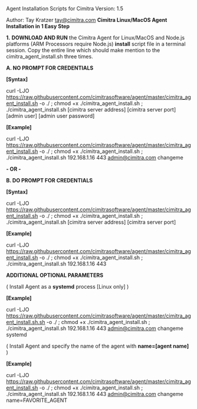 
Agent Installation Scripts for Cimitra
Version: 1.5

Author: Tay Kratzer tay@cimitra.com
**Cimitra Linux/MacOS Agent Installation in 1 Easy Step**

**1.** **DOWNLOAD AND RUN** the Cimitra Agent for Linux/MacOS and Node.js platforms (ARM Processors require Node.js) **install** script file in a terminal session. Copy the entire line which should make mention to the cimitra_agent_install.sh three times. 

**A. NO PROMPT FOR CREDENTIALS**

**[Syntax]**

curl -LJO https://raw.githubusercontent.com/cimitrasoftware/agent/master/cimitra_agent_install.sh -o ./ ; chmod +x ./cimitra_agent_install.sh ; ./cimitra_agent_install.sh [cimitra server address] [cimitra server port] [admin user] [admin user password]

**[Example]**

curl -LJO https://raw.githubusercontent.com/cimitrasoftware/agent/master/cimitra_agent_install.sh -o ./ ; chmod +x ./cimitra_agent_install.sh ; ./cimitra_agent_install.sh 192.168.1.16 443 admin@cimitra.com changeme

**- OR -**

**B. DO PROMPT FOR CREDENTIALS**

**[Syntax]**

curl -LJO https://raw.githubusercontent.com/cimitrasoftware/agent/master/cimitra_agent_install.sh -o ./ ; chmod +x ./cimitra_agent_install.sh ; ./cimitra_agent_install.sh [cimitra server address] [cimitra server port]

**[Example]**

curl -LJO https://raw.githubusercontent.com/cimitrasoftware/agent/master/cimitra_agent_install.sh -o ./ ; chmod +x ./cimitra_agent_install.sh ; ./cimitra_agent_install.sh 192.168.1.16 443

**ADDITIONAL OPTIONAL PARAMETERS**

( Install Agent as a **systemd** process [Linux only] )

**[Example]**

curl -LJO https://raw.githubusercontent.com/cimitrasoftware/agent/master/cimitra_agent_install.sh.sh -o ./ ; chmod +x ./cimitra_agent_install.sh ; ./cimitra_agent_install.sh 192.168.1.16 443 admin@cimitra.com changeme systemd

( Install Agent and specify the name of the agent with **name=[agent name]** )

**[Example]**

curl -LJO https://raw.githubusercontent.com/cimitrasoftware/agent/master/cimitra_agent_install.sh -o ./ ; chmod +x ./cimitra_agent_install.sh ; ./cimitra_agent_install.sh 192.168.1.16 443 admin@cimitra.com changeme name=FAVORITE_AGENT

